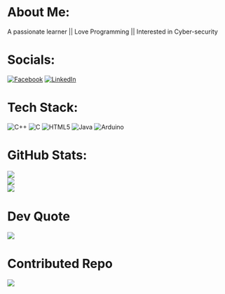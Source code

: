 # About Me:
A passionate learner || Love Programming || Interested in Cyber-security


# Socials:
[![Facebook](https://img.shields.io/badge/Facebook-%231877F2.svg?logo=Facebook&logoColor=white)](https://facebook.com/iamaraf.fb) [![LinkedIn](https://img.shields.io/badge/LinkedIn-%230077B5.svg?logo=linkedin&logoColor=white)](https://linkedin.com/in/iamaraf) 

# Tech Stack:
![C++](https://img.shields.io/badge/c++-%2300599C.svg?style=flat&logo=c%2B%2B&logoColor=white) ![C](https://img.shields.io/badge/c-%2300599C.svg?style=flat&logo=c&logoColor=white) ![HTML5](https://img.shields.io/badge/html5-%23E34F26.svg?style=flat&logo=html5&logoColor=white) ![Java](https://img.shields.io/badge/java-%23ED8B00.svg?style=flat&logo=openjdk&logoColor=white) ![Arduino](https://img.shields.io/badge/-Arduino-00979D?style=flat&logo=Arduino&logoColor=white)
# GitHub Stats:
![](https://github-readme-stats.vercel.app/api?username=iamaraf-git&theme=blue-green&hide_border=true&include_all_commits=true&count_private=false)<br/>
![](https://github-readme-streak-stats.herokuapp.com/?user=iamaraf-git&theme=blue-green&hide_border=true)<br/>
![](https://github-readme-stats.vercel.app/api/top-langs/?username=iamaraf-git&theme=blue-green&hide_border=true&include_all_commits=true&count_private=false&layout=compact)

# Dev Quote
![](https://quotes-github-readme.vercel.app/api?type=horizontal&theme=tokyonight)

# Contributed Repo
![](https://github-contributor-stats.vercel.app/api?username=iamaraf-git&limit=5&theme=tokyonight&combine_all_yearly_contributions=true)
